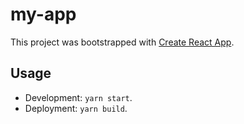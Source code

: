 # my-app

This project was bootstrapped with [Create React App](https://github.com/facebook/create-react-app).

## Usage

- Development: `yarn start`.
- Deployment: `yarn build`.
